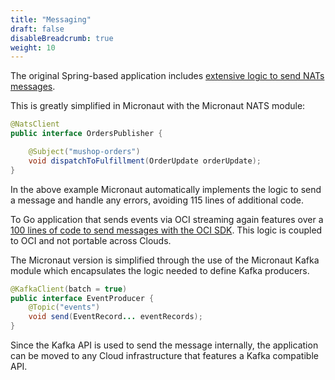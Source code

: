 ```yaml
---
title: "Messaging"
draft: false
disableBreadcrumb: true
weight: 10
---
```


The original Spring-based application includes [extensive logic to send NATs messages](https://github.com/oracle-quickstart/oci-cloudnative/blob/39d80e5e91a2d5b1e48b0d8cf3516a2acd8c258e/src/orders/src/main/java/mushop/orders/services/MessagingService.java).

This is greatly simplified in Micronaut with the Micronaut NATS module:

```java
@NatsClient
public interface OrdersPublisher {

    @Subject("mushop-orders")
    void dispatchToFulfillment(OrderUpdate orderUpdate);
}
```

In the above example Micronaut automatically implements the logic to send a message and handle any errors, avoiding 115 lines of additional code.

To Go application that sends events via OCI streaming again features over a [100 lines of code to send messages with the OCI SDK](https://github.com/oracle-quickstart/oci-cloudnative/blob/39d80e5e91a2d5b1e48b0d8cf3516a2acd8c258e/src/events/service.go). This logic is coupled to OCI and not portable across Clouds.

The Micronaut version is simplified through the use of the Micronaut Kafka module which encapsulates the logic needed to define Kafka producers. 

```java
@KafkaClient(batch = true)
public interface EventProducer {
    @Topic("events")
    void send(EventRecord... eventRecords);
}

```

Since the Kafka API is used to send the message internally, the application can be moved to any Cloud infrastructure that features a Kafka compatible API.